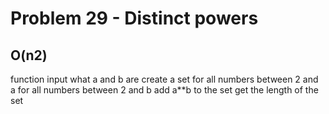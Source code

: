 # Problem 29 - Distinct powers
## O(n2)
function input what a and b are
    create a set
    for all numbers between 2 and a
        for all numbers between 2 and b
            add a**b to the set
    get the length of the set